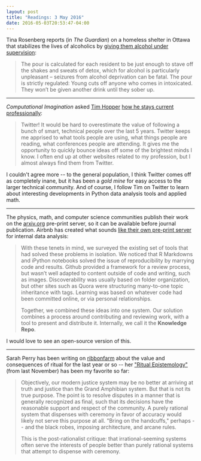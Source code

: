 ```yaml
---
layout: post
title: "Readings: 3 May 2016"
date: 2016-05-03T20:53:47-04:00
---
```


Tina Rosenberg reports (in _The Guardian_) on a homeless shelter in Ottawa that stabilizes the lives of alcoholics by [giving them alcohol under supervision](http://www.theguardian.com/society/2016/apr/26/homeless-shelter-ottawa-gives-wine-to-alcoholics):

> The pour is calculated for each resident to be just enough to stave off the shakes and sweats of detox, which for alcohol is particularly unpleasant – seizures from alcohol deprivation can be fatal. The pour is strictly regulated: Young cuts off anyone who comes in intoxicated. They won’t be given another drink until they sober up.

---- 

_Computational Imagination_ asked [Tim Hopper](https://twitter.com/tdhopper) [how he stays current professionally](http://computationalimagination.com/interview_tim_hopper.php):

> Twitter! It would be hard to overestimate the value of following a bunch of smart, technical people over the last 5 years. Twitter keeps me apprised to what tools people are using, what things people are reading, what conferences people are attending. It gives me the opportunity to quickly bounce ideas off some of the brightest minds I know. I often end up at other websites related to my profession, but I almost always find them from Twitter.

I couldn't agree more -- to the general population, I think Twitter comes off as completely inane, but it has been a _gold mine_ for easy access to the larger technical community. And of course, I follow Tim on Twitter to learn about interesting developments in Python data analysis tools and applied math. 

---- 

The physics, math, and computer science communities publish their work on the [arxiv.org](http://arxiv.org) pre-print server, so it can be available before journal publication. Airbnb has created what sounds [like their own pre-print server](https://medium.com/airbnb-engineering/scaling-knowledge-at-airbnb-875d73eff091#.mv5saw6vi) for internal data analysis:

> With these tenets in mind, we surveyed the existing set of tools that had solved these problems in isolation. We noticed that R Markdowns and iPython notebooks solved the issue of reproducibility by marrying code and results. Github provided a framework for a review process, but wasn’t well adapted to content outside of code and writing, such as images. Discoverability was usually based on folder organization, but other sites such as Quora were structuring many-to-one topic inheritance with tags. Learning was based on whatever code had been committed online, or via personal relationships.
> 
> Together, we combined these ideas into one system. Our solution combines a process around contributing and reviewing work, with a tool to present and distribute it. Internally, we call it the **Knowledge Repo**.

I would love to see an open-source version of this.

---- 

Sarah Perry has been writing on [ribbonfarm](http://www.ribbonfarm.com) about the value and consequences of ritual for the last year or so -- her ["Ritual Epistemology"](http://www.ribbonfarm.com/2015/11/05/ritual-epistemology/) (from last November) has been my favorite so far:

> Objectively, our modern justice system may be no better at arriving at truth and justice than the Grand Amphibian system. But that is not its true purpose. The point is to resolve disputes in a manner that is generally recognized as final, such that its decisions have the reasonable support and respect of the community. A purely rational system that dispenses with ceremony in favor of accuracy would likely not serve this purpose at all. "Bring on the handcuffs," perhaps -- and the black robes, imposing architecture, and arcane rules.
> 
> This is the post-rationalist critique: that irrational-seeming systems often serve the interests of people better than purely rational systems that attempt to dispense with ceremony.

